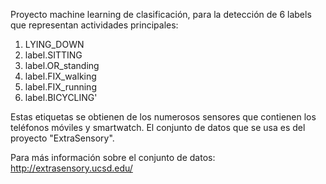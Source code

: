 Proyecto machine learning de clasificación, para la detección de 6 labels que representan actividades principales:
1. LYING_DOWN
2. label.SITTING
3. label.OR_standing
4. label.FIX_walking
5. label.FIX_running
6. label.BICYCLING'

Estas etiquetas se obtienen de los numerosos sensores que contienen los teléfonos móviles y smartwatch. El conjunto de datos que se usa es del proyecto "ExtraSensory". 

Para más información sobre el conjunto de datos: http://extrasensory.ucsd.edu/
